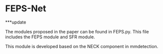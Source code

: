 # FEPS-Net
***update

The modules proposed in the paper can be found in FEPS.py. This file includes the FEPS module and SFR module.

This module is developed based on the NECK component in mmdetection.
